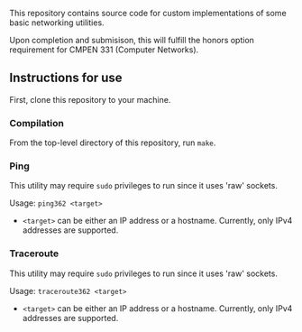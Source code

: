 This repository contains source code for custom implementations of some basic networking utilities.

Upon completion and submisison, this will fulfill the honors option requirement for CMPEN 331 (Computer Networks).

## Instructions for use
First, clone this repository to your machine.
### Compilation
From the top-level directory of this repository, run `make`.

### Ping
This utility may require `sudo` privileges to run since it uses 'raw' sockets.

Usage: `ping362 <target>`
* `<target>` can be either an IP address or a hostname. Currently, only IPv4 addresses are supported.

### Traceroute
This utility may require `sudo` privileges to run since it uses 'raw' sockets.

Usage: `traceroute362 <target>`
* `<target>` can be either an IP address or a hostname. Currently, only IPv4 addresses are supported.
